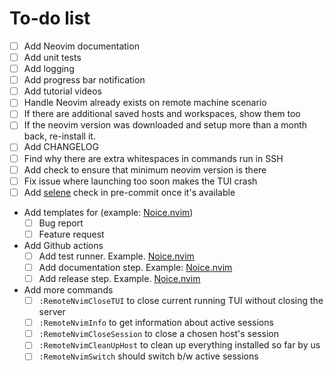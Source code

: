 # To-do list

- [ ] Add Neovim documentation
- [ ] Add unit tests
- [ ] Add logging
- [ ] Add progress bar notification
- [ ] Add tutorial videos
- [ ] Handle Neovim already exists on remote machine scenario
- [ ] If there are additional saved hosts and workspaces, show them too
- [ ] If the neovim version was downloaded and setup more than
a month back, re-install it.
- [ ] Add CHANGELOG
- [ ] Find why there are extra whitespaces in commands run in SSH
- [ ] Add check to ensure that minimum neovim version is there
- [ ] Fix issue where launching too soon makes the TUI crash
- [ ] Add [selene](https://github.com/Kampfkarren/selene/pull/541) check
in pre-commit once it's available
- Add templates for (example: [Noice.nvim](https://github.com/folke/noice.nvim/tree/main/.github/ISSUE_TEMPLATE))
  - [ ] Bug report
  - [ ] Feature request
- Add Github actions
  - [ ] Add test runner. Example. [Noice.nvim](https://github.com/folke/noice.nvim/blob/main/.github/workflows/ci.yml)
  - [ ] Add documentation step. Example: [Noice.nvim](https://github.com/folke/noice.nvim/blob/main/.github/workflows/ci.yml#L29-L48)
  - [ ] Add release step. Example. [Noice.nvim](https://github.com/folke/noice.nvim/blob/main/.github/workflows/ci.yml)
- Add more commands
  - [ ] `:RemoteNvimCloseTUI` to close current running TUI without closing the server
  - [ ] `:RemoteNvimInfo` to get information about active sessions
  - [ ] `:RemoteNvimCloseSession` to close a chosen host's session
  - [ ] `:RemoteNvimCleanUpHost` to clean up everything installed so far by us
  - [ ] `:RemoteNvimSwitch` should switch b/w active sessions
